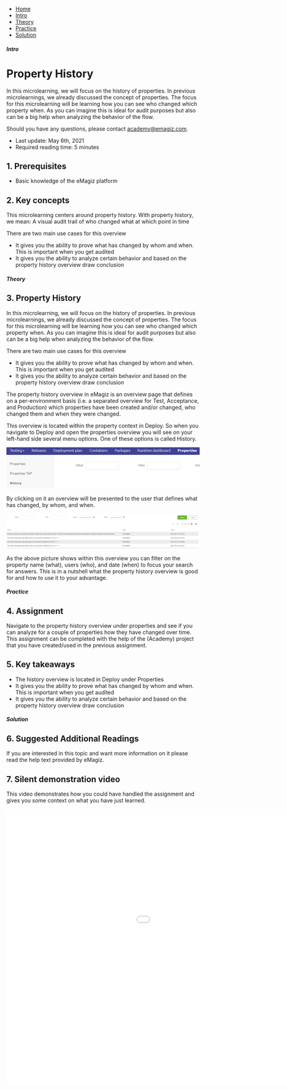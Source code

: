 <div class="ez-academy">
    <div class="ez-academy__body">
        <main class="micro-learning">
        <ul class="doc-nav">
            <li class="doc-nav__item"><a href="../../docs/microlearning/novice-release-management-index" class="doc-nav__link">Home</a></li>
            <li class="doc-nav__item"><a href="#intro" class="doc-nav__link">Intro</a></li>
            <li class="doc-nav__item"><a href="#theory" class="doc-nav__link">Theory</a></li>
            <li class="doc-nav__item"><a href="#practice" class="doc-nav__link">Practice</a></li>
            <li class="doc-nav__item"><a href="#solution" class="doc-nav__link">Solution</a></li>
        </ul>

<div class="doc">

##### Intro

# Property History

In this microlearning, we will focus on the history of properties. In previous microlearnings, we already discussed the concept of properties. The focus for this microlearning will be learning how you can see who changed which property when. As you can imagine this is ideal for audit purposes but also can be a big help when analyzing the behavior of the flow.

Should you have any questions, please contact academy@emagiz.com.

- Last update: May 6th, 2021
- Required reading time: 5 minutes

## 1. Prerequisites
- Basic knowledge of the eMagiz platform

## 2. Key concepts
This microlearning centers around property history.
With property history, we mean: A visual audit trail of who changed what at which point in time

There are two main use cases for this overview

- It gives you the ability to prove what has changed by whom and when. This is important when you get audited
- It gives you the ability to analyze certain behavior and based on the property history overview draw conclusion

##### Theory

## 3. Property History

In this microlearning, we will focus on the history of properties. In previous microlearnings, we already discussed the concept of properties. The focus for this microlearning will be learning how you can see who changed which property when. As you can imagine this is ideal for audit purposes but also can be a big help when analyzing the behavior of the flow.

There are two main use cases for this overview

- It gives you the ability to prove what has changed by whom and when. This is important when you get audited
- It gives you the ability to analyze certain behavior and based on the property history overview draw conclusion


The property history overview in eMagiz is an overview page that defines on a per-environment basis (i.e. a separated overview for Test, Acceptance, and Production) which properties have been created and/or changed, who changed them and when they were changed.

This overview is located within the property context in Deploy. So when you navigate to Deploy and open the properties overview you will see on your left-hand side several menu options. One of these options is called History.

<p align="center"><img src="../../img/microlearning/novice-release-management-property-history--history-menu-activated.png"></p>

By clicking on it an overview will be presented to the user that defines what has changed, by whom, and when.

<p align="center"><img src="../../img/microlearning/novice-release-management-property-history--history-overview.png"></p>

As the above picture shows within this overview you can filter on the property name (what), users (who), and date (when) to focus your search for answers. This is in a nutshell what the property history overview is good for and how to use it to your advantage.

##### Practice

## 4. Assignment

Navigate to the property history overview under properties and see if you can analyze for a couple of properties how they have changed over time.
This assignment can be completed with the help of the (Academy) project that you have created/used in the previous assignment.

## 5. Key takeaways

- The history overview is located in Deploy under Properties
- It gives you the ability to prove what has changed by whom and when. This is important when you get audited
- It gives you the ability to analyze certain behavior and based on the property history overview draw conclusion

##### Solution

## 6. Suggested Additional Readings

If you are interested in this topic and want more information on it please read the help text provided by eMagiz.

## 7. Silent demonstration video

This video demonstrates how you could have handled the assignment and gives you some context on what you have just learned. 

<iframe width="1280" height="720" src="../../vid/microlearning/novice-release-management-property-history.mp4" frameborder="0" allow="accelerometer; autoplay; clipboard-write; encrypted-media; gyroscope; picture-in-picture" allowfullscreen></iframe>   

</div>
</main>
</div>
</div>